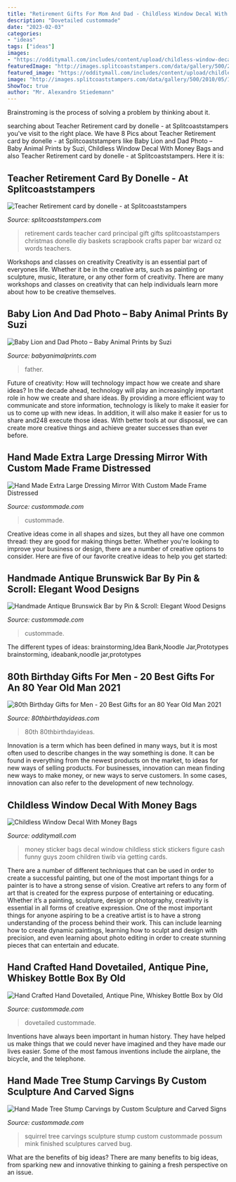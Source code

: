 ```yaml
---
title: "Retirement Gifts For Mom And Dad - Childless Window Decal With Money Bags"
description: "Dovetailed custommade"
date: "2023-02-03"
categories:
- "ideas"
tags: ["ideas"]
images:
- "https://odditymall.com/includes/content/upload/childless-window-decal-with-money-bags-4945.jpg"
featuredImage: "http://images.splitcoaststampers.com/data/gallery/500/2010/05/17/DSC01742_by_donelle.JPG"
featured_image: "https://odditymall.com/includes/content/upload/childless-window-decal-with-money-bags-4945.jpg"
image: "http://images.splitcoaststampers.com/data/gallery/500/2010/05/17/DSC01742_by_donelle.JPG"
ShowToc: true
author: "Mr. Alexandro Stiedemann"
---
```



Brainstroming is the process of solving a problem by thinking about it.

	

		
searching about Teacher Retirement card by donelle - at Splitcoaststampers you've visit to the right place. We have 8 Pics about Teacher Retirement card by donelle - at Splitcoaststampers like Baby Lion and Dad Photo – Baby Animal Prints by Suzi, Childless Window Decal With Money Bags and also Teacher Retirement card by donelle - at Splitcoaststampers. Here it is:
		
    
## Teacher Retirement Card By Donelle - At Splitcoaststampers

<img loading=lazy src="http://images.splitcoaststampers.com/data/gallery/500/2010/05/17/DSC01742_by_donelle.JPG" onerror="this.onerror=null;this.src='https://tse4.mm.bing.net/th?id=OIP.JpaG1_E0kayF9KeZbGtzAQHaJ4&amp;pid=15.1';" alt="Teacher Retirement card by donelle - at Splitcoaststampers">

_Source: splitcoaststampers.com_

>retirement cards teacher card principal gift gifts splitcoaststampers christmas donelle diy baskets scrapbook crafts paper bar wizard oz words teachers. 

	

Workshops and classes on creativity
Creativity is an essential part of everyones life. Whether it be in the creative arts, such as painting or sculpture, music, literature, or any other form of creativity. There are many workshops and classes on creativity that can help individuals learn more about how to be creative themselves.

    
## Baby Lion And Dad Photo – Baby Animal Prints By Suzi

<img loading=lazy src="https://cdn.shopify.com/s/files/1/0522/3629/products/Baby_lion_and_dad_1200x1200.JPG?v=1570028956" onerror="this.onerror=null;this.src='https://tse1.mm.bing.net/th?id=OIP.qYfAhWl0WMYKjAtDHXBYRQHaF7&amp;pid=15.1';" alt="Baby Lion and Dad Photo – Baby Animal Prints by Suzi">

_Source: babyanimalprints.com_

>father. 

	

Future of creativity: How will technology impact how we create and share ideas?
In the decade ahead, technology will play an increasingly important role in how we create and share ideas. By providing a more efficient way to communicate and store information, technology is likely to make it easier for us to come up with new ideas. In addition, it will also make it easier for us to share and248
execute those ideas. With better tools at our disposal, we can create more creative things and achieve greater successes than ever before.

    
## Hand Made Extra Large Dressing Mirror With Custom Made Frame Distressed

<img loading=lazy src="https://images.custommade.com/TW2l5uonnOo63DkGp4n6RFbLsIs=/custommade-photosets/9f78806266bfb52_custom_frameweb.jpg" onerror="this.onerror=null;this.src='https://tse4.mm.bing.net/th?id=OIP.hYRcyaKeFBHIQ6Ed2-eJcwHaJ4&amp;pid=15.1';" alt="Hand Made Extra Large Dressing Mirror With Custom Made Frame Distressed">

_Source: custommade.com_

>custommade. 

	

Creative ideas come in all shapes and sizes, but they all have one common thread: they are good for making things better. Whether you're looking to improve your business or design, there are a number of creative options to consider. Here are five of our favorite creative ideas to help you get started: 

    
## Handmade Antique Brunswick Bar By Pin &amp; Scroll: Elegant Wood Designs

<img loading=lazy src="https://images.custommade.com/R1JAwjWdetexg6vaLjHpcZy6hPI=/custommade-photosets/277401/277401.907937.jpg" onerror="this.onerror=null;this.src='https://tse1.mm.bing.net/th?id=OIP.oKmZl5H6WANJaUdk_evwNQHaE7&amp;pid=15.1';" alt="Handmade Antique Brunswick Bar by Pin &amp; Scroll: Elegant Wood Designs">

_Source: custommade.com_

>custommade. 

	

The different types of ideas: brainstorming,Idea Bank,Noodle Jar,Prototypes
brainstorming, ideabank,noodle jar,prototypes

    
## 80th Birthday Gifts For Men - 20 Best Gifts For An 80 Year Old Man 2021

<img loading=lazy src="https://www.80thbirthdayideas.com/wp-content/uploads/2019/12/80th-Birthday-Gifts-for-Men.jpg" onerror="this.onerror=null;this.src='https://tse3.mm.bing.net/th?id=OIP.TD4nWO1k3i5NbVMIJjGkIwAAAA&amp;pid=15.1';" alt="80th Birthday Gifts for Men - 20 Best Gifts for an 80 Year Old Man 2021">

_Source: 80thbirthdayideas.com_

>80th 80thbirthdayideas. 

	

Innovation is a term which has been defined in many ways, but it is most often used to describe changes in the way something is done. It can be found in everything from the newest products on the market, to ideas for new ways of selling products. For businesses, innovation can mean finding new ways to make money, or new ways to serve customers. In some cases, innovation can also refer to the development of new technology.

    
## Childless Window Decal With Money Bags

<img loading=lazy src="https://odditymall.com/includes/content/upload/childless-window-decal-with-money-bags-4945.jpg" onerror="this.onerror=null;this.src='https://tse4.mm.bing.net/th?id=OIP.nmIMsmj3ZjN0XqqT70aqqAAAAA&amp;pid=15.1';" alt="Childless Window Decal With Money Bags">

_Source: odditymall.com_

>money sticker bags decal window childless stick stickers figure cash funny guys zoom children tiwib via getting cards. 

	

There are a number of different techniques that can be used in order to create a successful painting, but one of the most important things for a painter is to have a strong sense of vision.
Creative art refers to any form of art that is created for the express purpose of entertaining or educating. Whether it’s a painting, sculpture, design or photography, creativity is essential in all forms of creative expression. One of the most important things for anyone aspiring to be a creative artist is to have a strong understanding of the process behind their work. This can include learning how to create dynamic paintings, learning how to sculpt and design with precision, and even learning about photo editing in order to create stunning pieces that can entertain and educate.

    
## Hand Crafted Hand Dovetailed, Antique Pine, Whiskey Bottle Box By Old

<img loading=lazy src="https://images.custommade.com/cqUlwy_9hU1wMRURmuSZoANMsQs=/custommade-photosets/24176/24176.463702.jpg" onerror="this.onerror=null;this.src='https://tse4.mm.bing.net/th?id=OIP.QPEZerumNcD_G-UDmlihqAHaJ4&amp;pid=15.1';" alt="Hand Crafted Hand Dovetailed, Antique Pine, Whiskey Bottle Box by Old">

_Source: custommade.com_

>dovetailed custommade. 

	

Inventions have always been important in human history. They have helped us make things that we could never have imagined and they have made our lives easier. Some of the most famous inventions include the airplane, the bicycle, and the telephone.

    
## Hand Made Tree Stump Carvings By Custom Sculpture And Carved Signs

<img loading=lazy src="https://images.custommade.com/xaigX3L4ySYr_elZhno7CXJos1c=/fit-in/510x382/custommade-photosets/30385.136474.jpg" onerror="this.onerror=null;this.src='https://tse3.mm.bing.net/th?id=OIP.GYykMDBngAaumo6tyqgXcAAAAA&amp;pid=15.1';" alt="Hand Made Tree Stump Carvings by Custom Sculpture and Carved Signs">

_Source: custommade.com_

>squirrel tree carvings sculpture stump custom custommade possum mink finished sculptures carved bug. 

	

What are the benefits of big ideas?
There are many benefits to big ideas, from sparking new and innovative thinking to gaining a fresh perspective on an issue.

